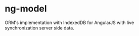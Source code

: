 # ng-model
ORM's implementation with IndexedDB for AngularJS with live synchronization server side data.
